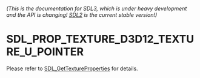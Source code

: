 ###### (This is the documentation for SDL3, which is under heavy development and the API is changing! [SDL2](https://wiki.libsdl.org/SDL2/) is the current stable version!)
# SDL_PROP_TEXTURE_D3D12_TEXTURE_U_POINTER

Please refer to [SDL_GetTextureProperties](SDL_GetTextureProperties) for details.

